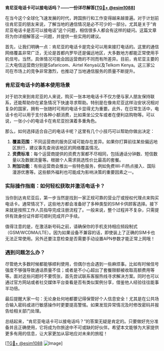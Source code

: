 **肯尼亚电话卡可以接电话吗？——一份详尽解答[[TG💪+ @esim1088](https://t.me/s/esim1088)]**

在当今这个全球化飞速发展的时代，跨国旅行和工作变得越来越普遍。对于计划前往肯尼亚的朋友来说，了解当地的通信情况是必不可少的一部分。尤其是关于“肯尼亚电话卡是否可以接电话”这个问题，相信很多人都会有这样的疑问。这篇文章将为你详细解答这一问题，并提供一些实用的建议。

首先，让我们明确一点：肯尼亚的电话卡是完全可以用来接打电话的。这里的通信网络覆盖非常广泛，无论是首都内罗毕还是偏远地区，大多数地方都能正常使用手机信号。当然，具体情况可能会因运营商的不同而有所差异。目前，肯尼亚主要的三大电信运营商分别是Safaricom、Airtel Kenya以及Telkom Kenya。这三家公司在市场上的竞争非常激烈，也推动了当地通信服务的质量不断提升。

### 肯尼亚电话卡的基本使用场景

对于初次来到肯尼亚的人来说，购买一张本地电话卡不仅方便与家人朋友保持联系，还能帮助你在紧急情况下快速寻求帮助。特别是在像肯尼亚这样治安状况相对复杂的国家，拥有一张随时可用的电话卡显得尤为重要。此外，在日常生活中，电话卡也可以用于支付各种小额消费，比如乘坐公交车或者在便利店购物等。可以说，一张小小的电话卡在肯尼亚扮演着多重角色。

那么，如何选择适合自己的电话卡呢？这里有几个小技巧可以帮助你做出决定：

1. **覆盖范围**：不同运营商的服务区域可能存在差异。如果你打算前往某些偏远地区旅行，建议事先查询该地区的网络覆盖情况。
2. **资费标准**：每个运营商提供的资费方案都不尽相同，包括通话分钟数、短信数量以及数据流量等。根据个人需求挑选性价比最高的套餐。
3. **附加功能**：有些运营商会推出一些特色服务，例如免费Wi-Fi热点接入、国际漫游优惠等。这些额外福利也可能成为影响决策的重要因素之一。

### 实际操作指南：如何轻松获取并激活电话卡？

当你到达肯尼亚后，第一步当然是找到一家正规可靠的营业厅或授权代理点来购买电话卡。通常情况下，这些地方都会准备好了多种类型的SIM卡供顾客选择。接下来就是按照工作人员指导完成注册流程了。一般来说，整个过程并不复杂，只需提供有效身份证件即可顺利完成开户手续。

值得注意的是，在激活新号码之前，请确保你的手机支持相应频段制式（GSM/WCDMA/LTE）。因为如果设备不兼容的话，即使装上了正确的SIM卡也无法正常使用。另外还要注意检查是否需要手动设置APN参数才能正常上网哦！

### 遇到问题怎么办？

尽管绝大多数时候都能够顺利使用，但偶尔也会遇到一些麻烦事。比如有时候信号强度不够强导致通话质量不佳；或者是不小心超出了套餐限额被收取高额费用等等。面对这些问题时不要慌张，首先尝试联系客服热线寻求解决方案。同时也可以通过官方网站或者社交媒体平台查看是否有类似案例分享，借鉴他人经验往往能事半功倍。

最后提醒大家一句：无论身处何地都要记得保管好个人信息安全！尤其是在公共场合输入密码或进行敏感操作时更要提高警惕。如果发现异常情况及时修改密码并报告给相关部门处理。

总结起来，“肯尼亚电话卡可以接电话吗？”的答案无疑是肯定的。只要做好充分准备并且正确使用，它将成为你旅途中不可或缺的好伙伴。希望本文能够为大家提供更多有用的信息，让大家更加从容地应对未来的旅程！

[[TG💪+ @esim1088](https://t.me/s/esim1088) ![Image](https://i.postimg.cc/4NQfJmqS/Snipaste-2025-05-13-00-14-12.png)]